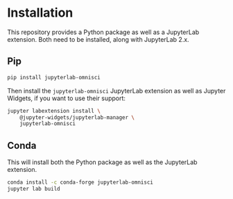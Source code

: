 # Installation

This repository provides a Python package as well as a JupyterLab extension. Both need to be installed, along with JupyterLab 2.x.

## Pip

```bash
pip install jupyterlab-omnisci
```

Then install the `jupyterlab-omnisci` JupyterLab extension as well as Jupyter Widgets, if you want to use their support:

```bash
jupyter labextension install \
    @jupyter-widgets/jupyterlab-manager \
    jupyterlab-omnisci
```

## Conda

This will install both the Python package as well as the JupyterLab extension.

```bash
conda install -c conda-forge jupyterlab-omnisci
jupyter lab build
```
